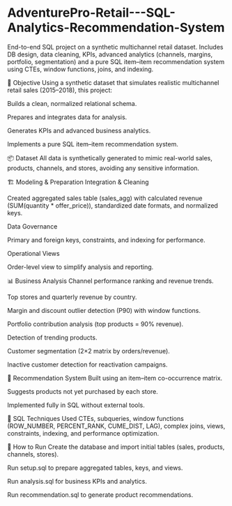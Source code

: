 # AdventurePro-Retail---SQL-Analytics-Recommendation-System
End-to-end SQL project on a synthetic multichannel retail dataset. Includes DB design, data cleaning, KPIs, advanced analytics (channels, margins, portfolio, segmentation) and a pure SQL item–item recommendation system using CTEs, window functions, joins, and indexing.

🎯 Objective
Using a synthetic dataset that simulates realistic multichannel retail sales (2015–2018), this project:

Builds a clean, normalized relational schema.

Prepares and integrates data for analysis.

Generates KPIs and advanced business analytics.

Implements a pure SQL item–item recommendation system.

📦 Dataset
All data is synthetically generated to mimic real-world sales, products, channels, and stores, avoiding any sensitive information.

🏗️ Modeling & Preparation
Integration & Cleaning

Created aggregated sales table (sales_agg) with calculated revenue (SUM(quantity * offer_price)), standardized date formats, and normalized keys.

Data Governance

Primary and foreign keys, constraints, and indexing for performance.

Operational Views

Order-level view to simplify analysis and reporting.

📊 Business Analysis
Channel performance ranking and revenue trends.

Top stores and quarterly revenue by country.

Margin and discount outlier detection (P90) with window functions.

Portfolio contribution analysis (top products = 90% revenue).

Detection of trending products.

Customer segmentation (2×2 matrix by orders/revenue).

Inactive customer detection for reactivation campaigns.

🤖 Recommendation System
Built using an item–item co-occurrence matrix.

Suggests products not yet purchased by each store.

Implemented fully in SQL without external tools.

🧪 SQL Techniques Used
CTEs, subqueries, window functions (ROW_NUMBER, PERCENT_RANK, CUME_DIST, LAG), complex joins, views, constraints, indexing, and performance optimization.

🚀 How to Run
Create the database and import initial tables (sales, products, channels, stores).

Run setup.sql to prepare aggregated tables, keys, and views.

Run analysis.sql for business KPIs and analytics.

Run recommendation.sql to generate product recommendations.
